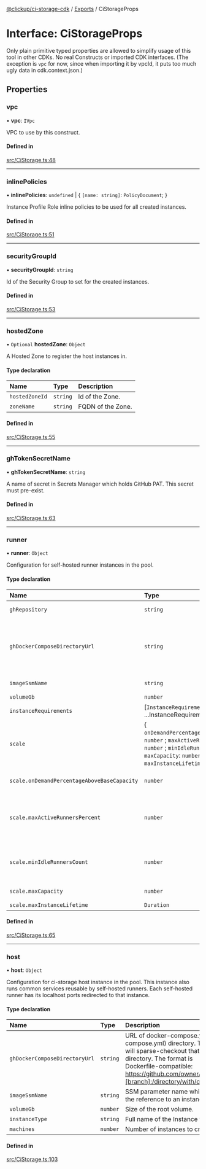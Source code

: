 [@clickup/ci-storage-cdk](../README.md) / [Exports](../modules.md) / CiStorageProps

# Interface: CiStorageProps

Only plain primitive typed properties are allowed to simplify usage of this
tool in other CDKs. No real Constructs or imported CDK interfaces. (The
exception is `vpc` for now, since when importing it by vpcId, it puts too
much ugly data in cdk.context.json.)

## Properties

### vpc

• **vpc**: `IVpc`

VPC to use by this construct.

#### Defined in

[src/CiStorage.ts:48](https://github.com/clickup/ci-storage-cdk/blob/master/src/CiStorage.ts#L48)

___

### inlinePolicies

• **inlinePolicies**: `undefined` \| \{ `[name: string]`: `PolicyDocument`;  }

Instance Profile Role inline policies to be used for all created
instances.

#### Defined in

[src/CiStorage.ts:51](https://github.com/clickup/ci-storage-cdk/blob/master/src/CiStorage.ts#L51)

___

### securityGroupId

• **securityGroupId**: `string`

Id of the Security Group to set for the created instances.

#### Defined in

[src/CiStorage.ts:53](https://github.com/clickup/ci-storage-cdk/blob/master/src/CiStorage.ts#L53)

___

### hostedZone

• `Optional` **hostedZone**: `Object`

A Hosted Zone to register the host instances in.

#### Type declaration

| Name | Type | Description |
| :------ | :------ | :------ |
| `hostedZoneId` | `string` | Id of the Zone. |
| `zoneName` | `string` | FQDN of the Zone. |

#### Defined in

[src/CiStorage.ts:55](https://github.com/clickup/ci-storage-cdk/blob/master/src/CiStorage.ts#L55)

___

### ghTokenSecretName

• **ghTokenSecretName**: `string`

A name of secret in Secrets Manager which holds GitHub PAT. This secret
must pre-exist.

#### Defined in

[src/CiStorage.ts:63](https://github.com/clickup/ci-storage-cdk/blob/master/src/CiStorage.ts#L63)

___

### runner

• **runner**: `Object`

Configuration for self-hosted runner instances in the pool.

#### Type declaration

| Name | Type | Description |
| :------ | :------ | :------ |
| `ghRepository` | `string` | "{owner}/{repository}" which this self-hosted runners pool serves. |
| `ghDockerComposeDirectoryUrl` | `string` | URL of docker-compose.yml (or compose.yml) directory. The tool will sparse-checkout that directory. The format is Dockerfile-compatible: https://github.com/owner/repo[#[branch]:/directory/with/compose/] |
| `imageSsmName` | `string` | SSM parameter name which holds the reference to an instance image. |
| `volumeGb` | `number` | Size of the root volume. |
| `instanceRequirements` | [`InstanceRequirementsProperty`, ...InstanceRequirementsProperty[]] | The list of requirements to choose Spot Instances. |
| `scale` | \{ `onDemandPercentageAboveBaseCapacity`: `number` ; `maxActiveRunnersPercent`: `number` ; `minIdleRunnersCount`: `number` ; `maxCapacity`: `number` ; `maxInstanceLifetime`: `Duration`  } | Scaling options. |
| `scale.onDemandPercentageAboveBaseCapacity` | `number` | The percentages of On-Demand Instances and Spot Instances for your additional capacity. |
| `scale.maxActiveRunnersPercent` | `number` | Maximum percentage of active runners. If the number of active runners grows beyond this threshold, the autoscaling group will launch new instances until the percentage drops. |
| `scale.minIdleRunnersCount` | `number` | Minimal number of idle runners to keep. If the auto scaling group has less than this number of idle runners, the new instances will be created. |
| `scale.maxCapacity` | `number` | Maximum total number of instances. |
| `scale.maxInstanceLifetime` | `Duration` | Re-create instances time to time. |

#### Defined in

[src/CiStorage.ts:65](https://github.com/clickup/ci-storage-cdk/blob/master/src/CiStorage.ts#L65)

___

### host

• **host**: `Object`

Configuration for ci-storage host instance in the pool. This instance also
runs common services reusable by self-hosted runners. Each self-hosted
runner has its localhost ports redirected to that instance.

#### Type declaration

| Name | Type | Description |
| :------ | :------ | :------ |
| `ghDockerComposeDirectoryUrl` | `string` | URL of docker-compose.yml (or compose.yml) directory. The tool will sparse-checkout that directory. The format is Dockerfile-compatible: https://github.com/owner/repo[#[branch]:/directory/with/compose/] |
| `imageSsmName` | `string` | SSM parameter name which holds the reference to an instance image. |
| `volumeGb` | `number` | Size of the root volume. |
| `instanceType` | `string` | Full name of the Instance type. |
| `machines` | `number` | Number of instances to create. |

#### Defined in

[src/CiStorage.ts:103](https://github.com/clickup/ci-storage-cdk/blob/master/src/CiStorage.ts#L103)
